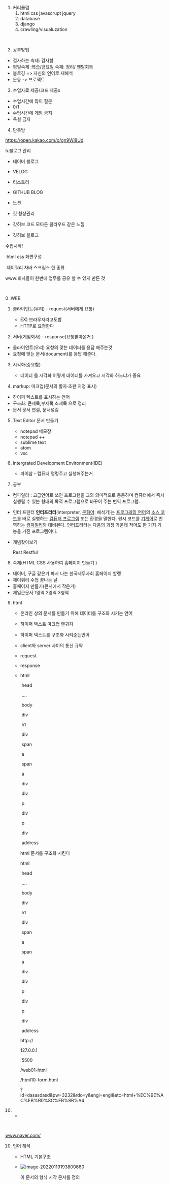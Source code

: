 1. 커리큘럼
   1. html css javascrupt jquery
   2. database
   3. django
   4. crawling/visualuzation

​			

2. 공부방법

- 검사하는 숙제: 검사함
- 평일숙제 :복습/금요일 숙제: 정리/ 멘탈회복
- 블로깅 => 자신의 언어로 재해석 
- 운동 -> 프로젝트 



3. 수업자료 제공/코드 제공x

- 수업시간에 많이 질문 
- 0/1
- 수업시간에 게임 금지 
- 욕설 금지 



4. 단톡방

https://open.kakao.com/o/gn9Wi8Ud





5.블로그 관리

- 네이버 블로그

- VELOG

- 티스토리

- GITHUB BLOG

- 노션 

- 깃 형상관리

- 갓허브 코드 모아둔 클라우드 같은 느낌

- 깃허브 블로그 



수업시작! 

​	html css 화면구성

​	제이쿼리 자바 스크립스 한 종류



www:회사들이 한번에 업무를 공유 할 수 있게 만든 것 

​      





0 .WEB

1. 클라이언트(우리) - request(서버에게 요청)
   - EX) 브라우저라고도함
   - HTTP로 요청한다

2.  서버(게임회사) - response(요청받아온거  )
   - 클라이언트(우리) 요청의 맞는 데이터를 응답 해주는것 
   - 요청에 맞는 문서(document)를 응답 해준다. 

3. 시각화(중요함)

   -  데이터 를 시각화 어떻게 데이터를 가져오고 시각화 하느냐가 중요

4.  markup: 마크업(문서의 활자·조판 지정 표시)

   - 하이퍼 텍스트를 표시하는 언어
   - 구조화: 큰제목,부제목,소제목 으로 정리 
   - 문서 문서 연결, 문서넘김

   

5. Text Editor 문서 만들기

   - notepad 메모장
   - notepad ++
   - sublime text
   - atom
   - vsc

   

6. intergrated Development Environment(IDE)

   - 파이참 - 컴퓨터 명령주고 실행해주는거 

   

7.  공부

   - 컴파일러 : 고급언어로 쓰인 프로그램을 그와 의미적으로 동등하며 컴퓨터에서 즉시 실행될 수 있는 형태의 목적 프로그램으로 바꾸어 주는 번역 프로그램.

   - 인터 프린터  **인터프리터**(interpreter, [문화어](https://ko.wikipedia.org/wiki/문화어): 해석기)는 [프로그래밍 언어](https://ko.wikipedia.org/wiki/프로그래밍_언어)의 [소스 코드](https://ko.wikipedia.org/wiki/소스_코드)를 바로 실행하는 [컴퓨터 프로그램](https://ko.wikipedia.org/wiki/컴퓨터_프로그램) 또는 환경을 말한다. 원시 코드를 [기계어](https://ko.wikipedia.org/wiki/기계어)로 번역하는 [컴파일러](https://ko.wikipedia.org/wiki/컴파일러)와 대비된다. 인터프리터는 다음의 과정 가운데 적어도 한 가지 기능을 가진 프로그램이다.

   - 개념찾아보기 

     Rest
     Restful

   

8.  숙제(HTML CSS 사용하여 홈페이지 만들기 )

   - 네이버, 구글 같은거 봐서 나는 한국세무사회 홈페이지 할랭
   - 제이쿼리 수업 끝나는 날
   - 홈페이지 만들기(큰서에서 작은거)
   - 제일큰문서 1영역 2영역 3영역 



9. html

   - 온라인 상의 문서를 만들기 위해 데이터를 구조화 시키는 언어

   - 하이퍼 텍스트 마크업 랜귀지 

   - 하이퍼 텍스트를 구조화 시켜준는언어

   - client와 server 사이의 통신 규약

   - request

   - response

   - html

     ​	head

     ​		....

     ​	body

     ​		div

     ​			h1

     ​			div

     ​				span

     ​					 a

     ​				span

     ​					 a

     ​		div 

     ​				div

     ​					p

     ​				div

     ​					p

     

     ​		div

     ​				address

     html 문서를 구조화 시킨다

     html

     ​	head

     ​		....

     ​	body

     ​		div

     ​			h1

     ​			div

     ​				span

     ​					 a

     ​				span

     ​					 a

     ​		div 

     ​				div

     ​					p

     ​				div

     ​					p

     

     ​		div

     ​				address

     http://

     127.0.0.1

     :5500

     /web01-html

     /html10-form.html

     ?id=dasasdasd&pw=3232&rdo=y&engi=engi&etc=html+%EC%9E%AC%EB%B0%8C%EB%8B%A4

     







9. - 

​			



www.naver.com/ 

10. 언어 해석

    - HTML 기본구조

    - ![image-20220119193800660](C:\Users\user\AppData\Roaming\Typora\typora-user-images\image-20220119193800660.png)

      <!DOCTYPE html> 이 문서의 형식
      <html> 시작
          <head> 	문서를 정의
      		<title>hello /title> 
          </head>

          <body> 문서의 내용
              <p>Hello, World! /p>
          </body>

      </html>끝

    - 기본 구조 자동완성

      - html:5 
      - ![image-20220119193924585](C:\Users\user\AppData\Roaming\Typora\typora-user-images\image-20220119193924585.png)

    - head 해당문서 설명 해야 하는 거

    - 큰제목 입력 

      - <img src="C:\Users\user\AppData\Roaming\Typora\typora-user-images\image-20220119194112063.png" alt="image-20220119194112063" style="zoom:80%;" />

      - 그리고 파일 오른쪽 클릭후 다음 사진처럼 클릭하면 2째 사진 처럼 창이 뜸 (웹 브라우저)(live server 설치)
      - ![image-20220119194337710](C:\Users\user\AppData\Roaming\Typora\typora-user-images\image-20220119194337710.png)

      - ![image-20220119194627053](C:\Users\user\AppData\Roaming\Typora\typora-user-images\image-20220119194627053.png)

      - 처음에는 주소가  일반적인 파일 처럼 나옴

    - 오픈라이브 서버(내서버)

      - file:///C:/workspace2/workspace_web/web01-html/index.html  (처음에는 절대경로)

      - http://  #서버와 클라이언트  통신규약 (서버와 통신통신중) 

      - 127.0.0.1  # 나! 아이피 사용해서 접속(local host)

      - :             # 포트 (port) 101동 102동 등어가는문

      - 5500      #  5500포트번호로 접속을 했습니다. 

      - /web01-html/index.html  # web01-html 밑에있는index.html 파일을 실행시켰다
      - 클라이언트(브라우저 서버한테 요청해서 응답받는에)와 서버( 요청받은걸 요청에 맞는애를 응답해주는애)
      - http 없으면 우리서버 안에 있는건줄암

    - 

    - ![image-20220119200005509](C:\Users\user\AppData\Roaming\Typora\typora-user-images\image-20220119200005509.png)

    - 

    - <br/>엔터

    - <a> 링크 설정 할때 씀(인라인)

    - \&lt;b&\gt;\ 이거는 <>

    - a 링크만들어주는테크, href 이 위치에 

    - ./ 나와같은위치

    - ../나보다 한칸위 위치

    - <span>인라인요소 안에 <p>블록요소</p>포함불가</span>

        <!--사용은 가능하나, 지양하자!!-->

    - \&lt;del&gt\; 작다 크다 꺽세! 특수문자를 태그 대신에 문자로 인식하게 써놓은고

    - <tag>   속성     </tag>

        시작                     닫음 

    - 컨트롤 클릭하면 그 파일로 넘어감

    - 스판 영역 나눠주는 요소

    - get  해드저장 보내기

      post 바디저장 해서 보내기

    -   <header></header> 메뉴

      

      

        <section></section> 본문

      

      

        <footer></footer> 아랫부분

    - html-form-res 요청 받은애!

    - form  action = "html-form-res.html

    - wf html css

    - fe ts

    - id는  유일한 하나!

    - calss는 같은여러개!

    - *w전체요소 다 적용

    - 가봤던곳 브라우저가 cash 저장함

      

11. 기타
    - f12 개발자 모드 네이버 홈페이지 수정 가능



12. css
    - 만들어진걸 이쁘게 만들거야





13. 한줄작성

 <style type="text/css">

​    div > h1{

​      font-weight: bold;

​      font-style: italic;

​      font-variant: small-caps;



​      font-size: 25px;

​      line-height: 500%;



​      font-family: "궁서";

​    }





 

3시부터는 무조건 듣고 정리하기!

시작

html10-form 파일명



get  - request head 부분에 저장해서 보냄

post - request body 부분에 저장해서 보냄 